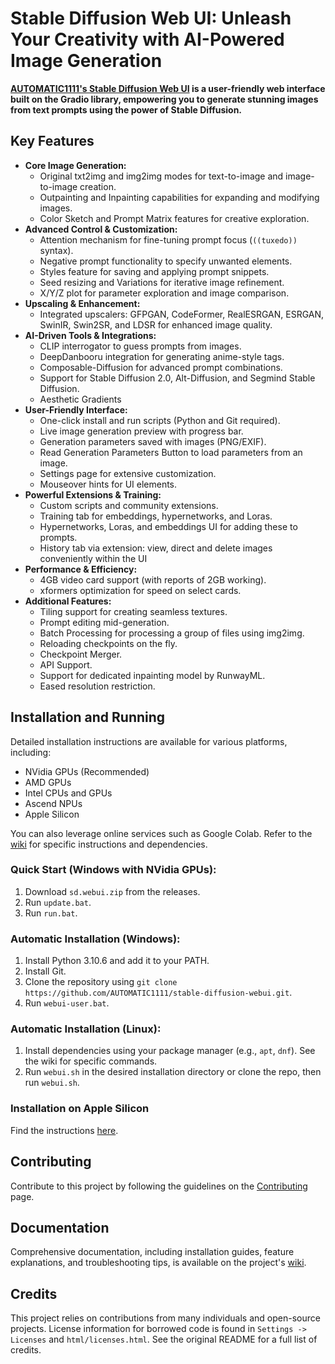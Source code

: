 # Stable Diffusion Web UI: Unleash Your Creativity with AI-Powered Image Generation

**[AUTOMATIC1111's Stable Diffusion Web UI](https://github.com/AUTOMATIC1111/stable-diffusion-webui) is a user-friendly web interface built on the Gradio library, empowering you to generate stunning images from text prompts using the power of Stable Diffusion.**

## Key Features

*   **Core Image Generation:**
    *   Original txt2img and img2img modes for text-to-image and image-to-image creation.
    *   Outpainting and Inpainting capabilities for expanding and modifying images.
    *   Color Sketch and Prompt Matrix features for creative exploration.
*   **Advanced Control & Customization:**
    *   Attention mechanism for fine-tuning prompt focus (`((tuxedo))` syntax).
    *   Negative prompt functionality to specify unwanted elements.
    *   Styles feature for saving and applying prompt snippets.
    *   Seed resizing and Variations for iterative image refinement.
    *   X/Y/Z plot for parameter exploration and image comparison.
*   **Upscaling & Enhancement:**
    *   Integrated upscalers: GFPGAN, CodeFormer, RealESRGAN, ESRGAN, SwinIR, Swin2SR, and LDSR for enhanced image quality.
*   **AI-Driven Tools & Integrations:**
    *   CLIP interrogator to guess prompts from images.
    *   DeepDanbooru integration for generating anime-style tags.
    *   Composable-Diffusion for advanced prompt combinations.
    *   Support for Stable Diffusion 2.0, Alt-Diffusion, and Segmind Stable Diffusion.
    *   Aesthetic Gradients
*   **User-Friendly Interface:**
    *   One-click install and run scripts (Python and Git required).
    *   Live image generation preview with progress bar.
    *   Generation parameters saved with images (PNG/EXIF).
    *   Read Generation Parameters Button to load parameters from an image.
    *   Settings page for extensive customization.
    *   Mouseover hints for UI elements.
*   **Powerful Extensions & Training:**
    *   Custom scripts and community extensions.
    *   Training tab for embeddings, hypernetworks, and Loras.
    *   Hypernetworks, Loras, and embeddings UI for adding these to prompts.
    *   History tab via extension: view, direct and delete images conveniently within the UI
*   **Performance & Efficiency:**
    *   4GB video card support (with reports of 2GB working).
    *   xformers optimization for speed on select cards.
*   **Additional Features:**
    *   Tiling support for creating seamless textures.
    *   Prompt editing mid-generation.
    *   Batch Processing for processing a group of files using img2img.
    *   Reloading checkpoints on the fly.
    *   Checkpoint Merger.
    *   API Support.
    *   Support for dedicated inpainting model by RunwayML.
    *   Eased resolution restriction.

## Installation and Running

Detailed installation instructions are available for various platforms, including:

*   NVidia GPUs (Recommended)
*   AMD GPUs
*   Intel CPUs and GPUs
*   Ascend NPUs
*   Apple Silicon

You can also leverage online services such as Google Colab.  Refer to the [wiki](https://github.com/AUTOMATIC1111/stable-diffusion-webui/wiki) for specific instructions and dependencies.

### Quick Start (Windows with NVidia GPUs):

1.  Download `sd.webui.zip` from the releases.
2.  Run `update.bat`.
3.  Run `run.bat`.

### Automatic Installation (Windows):

1.  Install Python 3.10.6 and add it to your PATH.
2.  Install Git.
3.  Clone the repository using `git clone https://github.com/AUTOMATIC1111/stable-diffusion-webui.git`.
4.  Run `webui-user.bat`.

### Automatic Installation (Linux):

1.  Install dependencies using your package manager (e.g., `apt`, `dnf`).  See the wiki for specific commands.
2.  Run `webui.sh` in the desired installation directory or clone the repo, then run `webui.sh`.

### Installation on Apple Silicon

Find the instructions [here](https://github.com/AUTOMATIC1111/stable-diffusion-webui/wiki/Installation-on-Apple-Silicon).

## Contributing

Contribute to this project by following the guidelines on the [Contributing](https://github.com/AUTOMATIC1111/stable-diffusion-webui/wiki/Contributing) page.

## Documentation

Comprehensive documentation, including installation guides, feature explanations, and troubleshooting tips, is available on the project's [wiki](https://github.com/AUTOMATIC1111/stable-diffusion-webui/wiki).

## Credits

This project relies on contributions from many individuals and open-source projects.  License information for borrowed code is found in `Settings -> Licenses` and `html/licenses.html`.  See the original README for a full list of credits.
